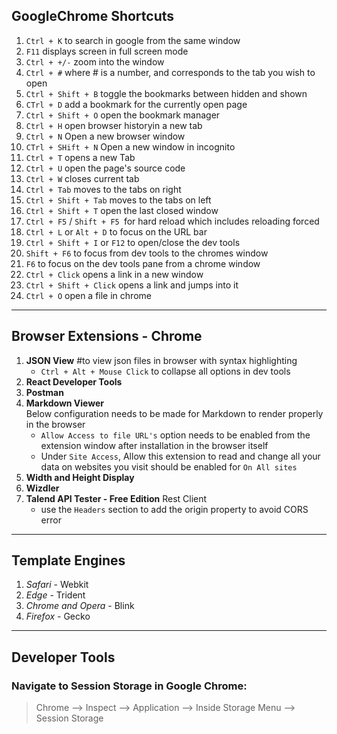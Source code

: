 ## GoogleChrome Shortcuts
1. `Ctrl + K` to search in google from the same window
1. `F11` displays screen in full screen mode
2. `Ctrl + +/-` zoom into the window
3. `Ctrl + #` where # is a number, and corresponds to the tab you wish to open
4. `Ctrl + Shift + B` toggle the bookmarks between hidden and shown
5. `CTrl + D` add a bookmark for the currently open page
6. `Ctrl + Shift + O` open the bookmark manager
7. `Ctrl + H` open browser historyin a new tab
8. `Ctrl + N` Open a new browser window
8. `CTrl + SHift + N` Open a new window in incognito
9. `Ctrl + T` opens a new Tab
10. `Ctrl + U` open the page's source code
11. `Ctrl + W` closes current tab
12. `Ctrl + Tab` moves to the tabs on right
13. `Ctrl + Shift + Tab` moves to the tabs on left
14. `Ctrl + Shift + T` open the last closed window
15. `Ctrl + F5` / `Shift + F5 `for hard reload which includes reloading forced
16. `Ctrl + L` or `Alt + D` to focus on the URL bar
17. `Ctrl + Shift + I` or `F12` to open/close the dev tools
18. `Shift + F6`  to focus from dev tools to the chromes window
19. `F6` to focus on the dev tools pane from a chrome window
20. `Ctrl + Click` opens a link in a new window
21. `Ctrl + Shift + Click` opens a link and jumps into it
22. `Ctrl + O` open a file in chrome
---

## Browser Extensions - Chrome

1. **JSON View** #to view json files in browser with syntax highlighting    
    - `Ctrl + Alt + Mouse Click` to collapse all options in dev tools
2. **React Developer Tools**
3. **Postman**
4. **Markdown Viewer**   
Below configuration needs to be made for Markdown to render properly in the browser
    - `Allow Access to file URL's` option needs to be enabled from the extension window after installation in the browser itself
    - Under `Site Access`, Allow this extension to read and change all your data on websites you visit should be enabled for `On All sites`
5. **Width and Height Display**
6. **Wizdler**
7. **Talend API Tester - Free Edition** Rest Client
    - use the `Headers` section to add the origin property to avoid CORS error
---

## Template Engines

1. _Safari_ - Webkit
2. _Edge_ - Trident
3. _Chrome and Opera_ - Blink
4. _Firefox_ - Gecko

---

## Developer Tools

### Navigate to Session Storage in Google Chrome:   
> Chrome --> Inspect --> Application --> Inside Storage Menu --> Session Storage


